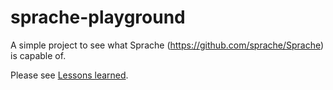 # sprache-playground

A simple project to see what Sprache (<https://github.com/sprache/Sprache>) is capable of.

Please see [Lessons learned](LessonsLearned.md).
